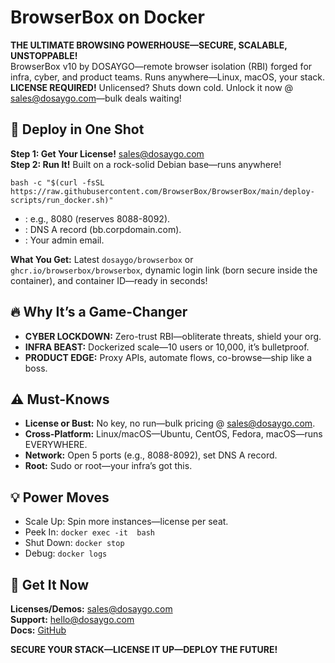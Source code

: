 <h1>BrowserBox on Docker</h1>
<p><strong>THE ULTIMATE BROWSING POWERHOUSE—SECURE, SCALABLE, UNSTOPPABLE!</strong><br>
BrowserBox v10 by DOSAYGO—remote browser isolation (RBI) forged for infra, cyber, and product teams. Runs anywhere—Linux, macOS, your stack. <strong>LICENSE REQUIRED!</strong> Unlicensed? Shuts down cold. Unlock it now @ <a href="mailto:sales@dosaygo.com?subject=BrowserBox%20Corporate%20License">sales@dosaygo.com</a>—bulk deals waiting!</p>

<h2>🚀 Deploy in One Shot</h2>
<p><strong>Step 1: Get Your License!</strong> <a href="mailto:sales@dosaygo.com">sales@dosaygo.com</a><br>
<strong>Step 2: Run It!</strong> Built on a rock-solid Debian base—runs anywhere!</p>
<code>bash -c "$(curl -fsSL https://raw.githubusercontent.com/BrowserBox/BrowserBox/main/deploy-scripts/run_docker.sh)" <PORT> <HOSTNAME> <EMAIL></code>
<ul>
  <li><strong><PORT></strong>: e.g., 8080 (reserves 8088-8092).</li>
  <li><strong><HOSTNAME></strong>: DNS A record (bb.corpdomain.com).</li>
  <li><strong><EMAIL></strong>: Your admin email.</li>
</ul>
<p><strong>What You Get:</strong> Latest <code>dosaygo/browserbox</code> or <code>ghcr.io/browserbox/browserbox</code>, dynamic login link (born secure inside the container), and container ID—ready in seconds!</p>

<h2>🔥 Why It’s a Game-Changer</h2>
<ul>
  <li><strong>CYBER LOCKDOWN:</strong> Zero-trust RBI—obliterate threats, shield your org.</li>
  <li><strong>INFRA BEAST:</strong> Dockerized scale—10 users or 10,000, it’s bulletproof.</li>
  <li><strong>PRODUCT EDGE:</strong> Proxy APIs, automate flows, co-browse—ship like a boss.</li>
</ul>

<h2>⚠️ Must-Knows</h2>
<ul>
  <li><strong>License or Bust:</strong> No key, no run—bulk pricing @ <a href="mailto:sales@dosaygo.com">sales@dosaygo.com</a>.</li>
  <li><strong>Cross-Platform:</strong> Linux/macOS—Ubuntu, CentOS, Fedora, macOS—runs EVERYWHERE.</li>
  <li><strong>Network:</strong> Open 5 ports (e.g., 8088-8092), set DNS A record.</li>
  <li><strong>Root:</strong> Sudo or root—your infra’s got this.</li>
</ul>

<h2>💡 Power Moves</h2>
<ul>
  <li>Scale Up: Spin more instances—license per seat.</li>
  <li>Peek In: <code>docker exec -it <CONTAINER_ID> bash</code></li>
  <li>Shut Down: <code>docker stop <CONTAINER_ID></code></li>
  <li>Debug: <code>docker logs <CONTAINER_ID></code></li>
</ul>

<h2>📡 Get It Now</h2>
<p><strong>Licenses/Demos:</strong> <a href="mailto:sales@dosaygo.com">sales@dosaygo.com</a><br>
<strong>Support:</strong> <a href="mailto:hello@dosaygo.com?subject=BrowserBox%20Support">hello@dosaygo.com</a><br>
<strong>Docs:</strong> <a href="https://github.com/BrowserBox/BrowserBox">GitHub</a></p>

<p><strong>SECURE YOUR STACK—LICENSE IT UP—DEPLOY THE FUTURE!</strong></p>
